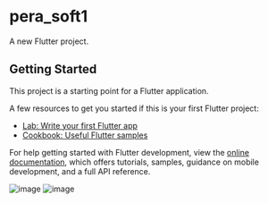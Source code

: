 # pera_soft1

A new Flutter project.

## Getting Started

This project is a starting point for a Flutter application.

A few resources to get you started if this is your first Flutter project:

- [Lab: Write your first Flutter app](https://docs.flutter.dev/get-started/codelab)
- [Cookbook: Useful Flutter samples](https://docs.flutter.dev/cookbook)

For help getting started with Flutter development, view the
[online documentation](https://docs.flutter.dev/), which offers tutorials,
samples, guidance on mobile development, and a full API reference.

![image](https://github.com/tugbayldz8/peraSoft1/assets/78541390/50df99a8-97a5-47aa-bf48-be5b04fe64bd)
![image](https://github.com/tugbayldz8/peraSoft1/assets/78541390/912fb3a4-a346-4f12-80d7-57c097d9459b)

